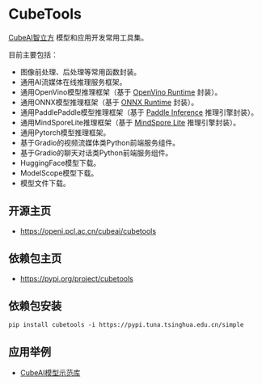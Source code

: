 # CubeTools

[CubeAI智立方](https://openi.pcl.ac.cn/OpenI/cubeai) 模型和应用开发常用工具集。

目前主要包括：

- 图像前处理、后处理等常用函数封装。
- 通用AI流媒体在线推理服务框架。
- 通用OpenVino模型推理框架（基于 [OpenVino Runtime](https://pypi.org/project/openvino/) 封装）。
- 通用ONNX模型推理框架（基于 [ONNX Runtime](https://pypi.org/project/onnxruntime-gpu/) 封装）。
- 通用PaddlePaddle模型推理框架（基于 [Paddle Inference](https://www.paddlepaddle.org.cn/paddle/paddleinference) 推理引擎封装）。
- 通用MindSporeLite推理框架（基于 [MindSpore Lite](https://www.mindspore.cn/lite) 推理引擎封装）。
- 通用Pytorch模型推理框架。
- 基于Gradio的视频流媒体类Python前端服务组件。
- 基于Gradio的聊天对话类Python前端服务组件。
- HuggingFace模型下载。
- ModelScope模型下载。
- 模型文件下载。

## 开源主页

- https://openi.pcl.ac.cn/cubeai/cubetools

## 依赖包主页 

- https://pypi.org/project/cubetools

## 依赖包安装

    pip install cubetools -i https://pypi.tuna.tsinghua.edu.cn/simple

## 应用举例

- [CubeAI模型示范库](https://openi.pcl.ac.cn/cubeai-model-zoo/cubeai-model-zoo)

